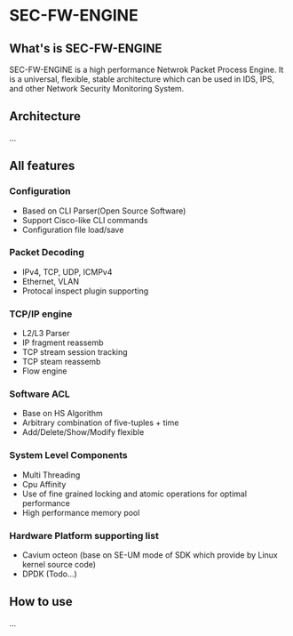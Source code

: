 SEC-FW-ENGINE
======

## What's is SEC-FW-ENGINE
SEC-FW-ENGINE is a high performance Netwrok Packet Process Engine. It is a universal, flexible,  stable architecture which can be used in IDS, IPS, and other Network Security Monitoring System.

## Architecture
...

## All features
### Configuration
- Based on CLI Parser(Open Source Software)
- Support Cisco-like CLI commands
- Configuration file load/save

### Packet Decoding
- IPv4, TCP, UDP, ICMPv4
- Ethernet, VLAN
- Protocal inspect plugin supporting

### TCP/IP engine
- L2/L3 Parser
- IP fragment reassemb
- TCP stream session tracking
- TCP steam reassemb
- Flow engine

### Software ACL
- Base on HS Algorithm
- Arbitrary combination of five-tuples + time
- Add/Delete/Show/Modify flexible
  
### System Level Components
- Multi Threading
- Cpu Affinity
- Use of fine grained locking and atomic operations for optimal performance
- High performance memory pool

### Hardware Platform supporting list
- Cavium octeon (base on SE-UM mode of SDK which provide by Linux kernel source code)
- DPDK (Todo...) 

## How to use
...
